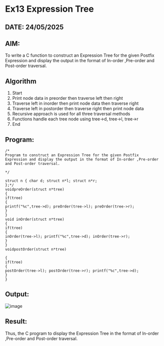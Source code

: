 # Ex13 Expression Tree
## DATE: 24/05/2025
## AIM:
To write a C function to construct an Expression Tree for the given Postfix Expression and display the output in the format of In-order ,Pre-order and Post-order traversal.

## Algorithm
1. Start
2. Print node data in preorder then traverse left then right
3. Traverse left in inorder then print node data then traverse right
4. Traverse left in postorder then traverse right then print node data
5. Recursive approach is used for all three traversal methods
6. Functions handle each tree node using tree->d, tree->l, tree->r
7. End
   
## Program:
```
/*
Program to construct an Expression Tree for the given Postfix Expression and display the output in the format of In-order ,Pre-order and Post-order traversal.
 
*/

struct n { char d; struct n*l; struct n*r;
};*/
voidpreOrder(struct n*tree)
{
if(tree)
{
printf("%c",tree->d); preOrder(tree->l); preOrder(tree->r);
}
}
void inOrder(struct n*tree)
{
if(tree)
{
inOrder(tree->l); printf("%c",tree->d); inOrder(tree->r);
}
}
voidpostOrder(struct n*tree)
 
{
if(tree)
{
postOrder(tree->l); postOrder(tree->r); printf("%c",tree->d);
}
}

```

## Output:

![image](https://github.com/user-attachments/assets/388738dc-c24b-45bb-bcc0-b60ad42ad7fe)


## Result:
Thus, the C program to display the Expression Tree in the format of In-order ,Pre-order and Post-order traversal.
